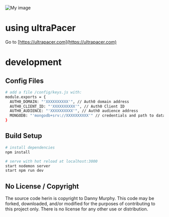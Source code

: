 ![My image](https://ultrapacer.com/public/favicon-96x96.png)

# using ultraPacer
Go to [https://ultrapacer.com](https://ultrapacer.com)

# development

## Config Files
``` bash
# add a file /config/keys.js with:
module.exports = {
  AUTH0_DOMAIN: "'XXXXXXXXXX'", // Auth0 domain address
  AUTH0_CLIENT_ID: "'XXXXXXXXXX'", // Auth0 Client ID
  AUTH0_AUDIENCE: "'XXXXXXXXXX'", // Auth0 audience address
  MONGODB: "'mongodb+srv://XXXXXXXXXX'" // credentials and path to database
}
```
  
## Build Setup

``` bash
# install dependencies
npm install

# serve with hot reload at localhost:3000
start nodemon server
start npm run dev
```

  
## No License / Copyright
The source code herin is copyright to Danny Murphy.
This code may be forked, downloaded, and/or modified for the purposes of
contributing to this project only. There is no license for any other use or
distribution.
